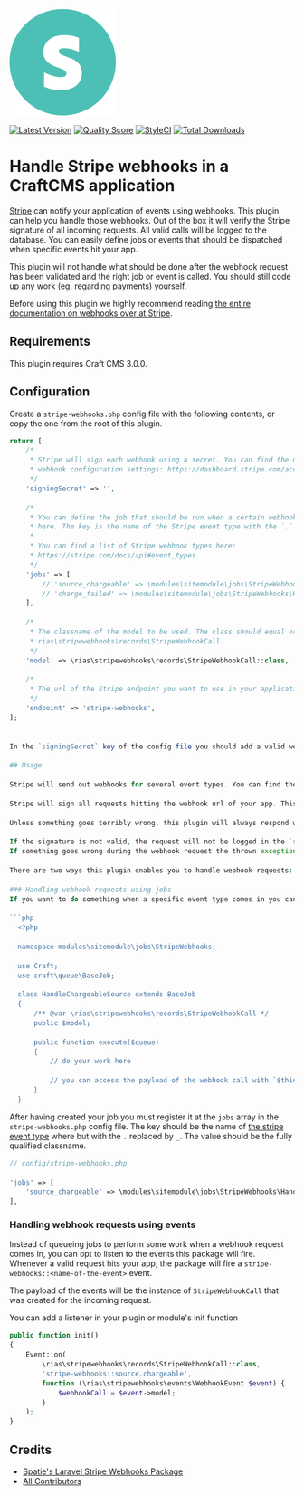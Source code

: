 ![icon](./src/icon.svg)

[![Latest Version](https://img.shields.io/github/release/rias500/craft-stripe-webhooks.svg?style=flat-square)](https://github.com/rias500/craft-stripe-webhooks/releases)
[![Quality Score](https://img.shields.io/scrutinizer/g/rias500/craft-stripe-webhooks.svg?style=flat-square)](https://scrutinizer-ci.com/g/rias500/craft-stripe-webhooks)
[![StyleCI](https://styleci.io/repos/117422620/shield)](https://styleci.io/repos/117422620)
[![Total Downloads](https://img.shields.io/packagist/dt/rias/craft-stripe-webhooks.svg?style=flat-square)](https://packagist.org/packages/rias/craft-stripe-webhooks)

# Handle Stripe webhooks in a CraftCMS application

[Stripe](https://stripe.com) can notify your application of events using webhooks. This plugin can help you handle those webhooks. Out of the box it will verify the Stripe signature of all incoming requests. All valid calls will be logged to the database. You can easily define jobs or events that should be dispatched when specific events hit your app.

This plugin will not handle what should be done after the webhook request has been validated and the right job or event is called. You should still code up any work (eg. regarding payments) yourself.

Before using this plugin we highly recommend reading [the entire documentation on webhooks over at Stripe](https://stripe.com/docs/webhooks).

## Requirements

This plugin requires Craft CMS 3.0.0.

## Configuration

Create a `stripe-webhooks.php` config file with the following contents, or copy the one from the root of this plugin.


```php
return [
    /*
     * Stripe will sign each webhook using a secret. You can find the used secret at the
     * webhook configuration settings: https://dashboard.stripe.com/account/webhooks.
     */
    'signingSecret' => '',

    /*
     * You can define the job that should be run when a certain webhook hits your application
     * here. The key is the name of the Stripe event type with the `.` replaced by a `_`.
     *
     * You can find a list of Stripe webhook types here:
     * https://stripe.com/docs/api#event_types.
     */
    'jobs' => [
        // 'source_chargeable' => \modules\sitemodule\jobs\StripeWebhooks\HandleChargeableSource::class,
        // 'charge_failed' => \modules\sitemodule\jobs\StripeWebhooks\HandleFailedCharge::class,
    ],

    /*
     * The classname of the model to be used. The class should equal or extend
     * rias\stripewebhooks\records\StripeWebhookCall.
     */
    'model' => \rias\stripewebhooks\records\StripeWebhookCall::class,

    /*
     * The url of the Stripe endpoint you want to use in your application
     */
    'endpoint' => 'stripe-webhooks',
];


In the `signingSecret` key of the config file you should add a valid webhook secret. You can find the secret used at [the webhook configuration settings on the Stripe dashboard](https://dashboard.stripe.com/account/webhooks).

## Usage

Stripe will send out webhooks for several event types. You can find the [full list of events types](https://stripe.com/docs/api#event_types) in the Stripe documentation.

Stripe will sign all requests hitting the webhook url of your app. This package will automatically verify if the signature is valid. If it is not, the request was probably not sent by Stripe.
 
Unless something goes terribly wrong, this plugin will always respond with a `200` to webhook requests. Sending a `200` will prevent Stripe from resending the same event over and over again. All webhook requests with a valid signature will be logged in the `stripewebhooks_stripewebhookcall` table. The table has a `payload` column where the entire payload of the incoming webhook is saved.

If the signature is not valid, the request will not be logged in the `stripewebhooks_stripewebhookcall` table but a `rias\stripewebhooks\exceptions\WebhookFailed` exception will be thrown.
If something goes wrong during the webhook request the thrown exception will be saved in the `exception` column. In that case the controller will send a `500` instead of `200`. 
 
There are two ways this plugin enables you to handle webhook requests: you can opt to queue a job or listen to the events the package will fire.

### Handling webhook requests using jobs 
If you want to do something when a specific event type comes in you can define a job that does the work. Here's an example of such a job:

```php
  <?php
  
  namespace modules\sitemodule\jobs\StripeWebhooks;
  
  use Craft;
  use craft\queue\BaseJob;
  
  class HandleChargeableSource extends BaseJob
  {
      /** @var \rias\stripewebhooks\records\StripeWebhookCall */
      public $model;
  
      public function execute($queue)
      {
          // do your work here
          
          // you can access the payload of the webhook call with `$this->model->payload`
      }
  }
```

After having created your job you must register it at the `jobs` array in the `stripe-webhooks.php` config file. The key should be the name of [the stripe event type](https://stripe.com/docs/api#event_types) where but with the `.` replaced by `_`. The value should be the fully qualified classname.

```php
// config/stripe-webhooks.php

'jobs' => [
    'source_chargeable' => \modules\sitemodule\jobs\StripeWebhooks\HandleChargeableSource::class,
],
```


### Handling webhook requests using events

Instead of queueing jobs to perform some work when a webhook request comes in, you can opt to listen to the events this package will fire. Whenever a valid request hits your app, the package will fire a `stripe-webhooks::<name-of-the-event>` event.

The payload of the events will be the instance of `StripeWebhookCall` that was created for the incoming request. 

You can add a listener in your plugin or module's init function
```php
public function init()
{
    Event::on(
        \rias\stripewebhooks\records\StripeWebhookCall::class,
        'stripe-webhooks::source.chargeable',
        function (\rias\stripewebhooks\events\WebhookEvent $event) {
            $webhookCall = $event->model;
        }
    );
}
```

## Credits
- [Spatie's Laravel Stripe Webhooks Package](https://github.com/spatie/laravel-stripe-webhooks)
- [All Contributors](../../contributors)